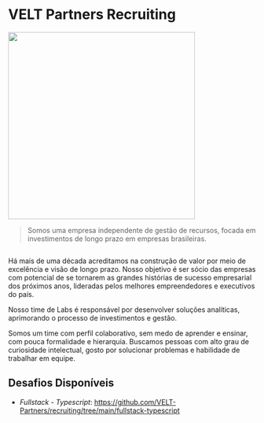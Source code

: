 # VELT Partners Recruiting

<img src="https://www.velt.com/img/velt_partners-negativo-rgb-01.svg" alt="" width="380" />

> Somos uma empresa independente de gestão de recursos, focada em investimentos de longo prazo em empresas brasileiras.

<img src="https://www.velt.com/img/recruiting-hero2-2.jpg" alt="" style="max-width: 680px; display:block; margin:0 auto" />

Há mais de uma década acreditamos na construção de valor por meio de excelência e visão de longo prazo. Nosso objetivo é ser sócio das empresas com potencial de se tornarem as grandes histórias de sucesso empresarial dos próximos anos, lideradas pelos melhores empreendedores e executivos do país.

Nosso time de Labs é responsável por desenvolver soluções analíticas, aprimorando o processo de investimentos e gestão.

Somos um time com perfil colaborativo, sem medo de aprender e ensinar, com pouca formalidade e hierarquia. Buscamos pessoas com alto grau de curiosidade intelectual, gosto por solucionar problemas e habilidade de trabalhar em equipe.

## Desafios Disponíveis

- *Fullstack - Typescript*: https://github.com/VELT-Partners/recruiting/tree/main/fullstack-typescript
